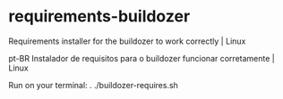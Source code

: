 # requirements-buildozer
Requirements installer for the buildozer to work correctly | Linux

pt-BR
Instalador de requisitos para o buildozer funcionar corretamente | Linux


Run on your terminal: . ./buildozer-requires.sh

